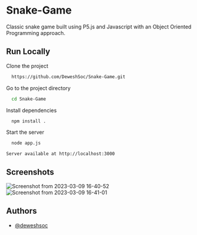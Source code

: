 # Snake-Game
Classic snake game built using P5.js and Javascript with an Object Oriented Programming approach.

## Run Locally

Clone the project

```bash
  https://github.com/DeweshSoc/Snake-Game.git
```

Go to the project directory

```bash
  cd Snake-Game
```

Install dependencies

```bash
  npm install .
```

Start the server

```bash
  node app.js
```
``Server available at http://localhost:3000``

## Screenshots
![Screenshot from 2023-03-09 16-40-52](https://user-images.githubusercontent.com/60105121/224006642-64d942c2-4bf2-4edb-8dff-36361321843f.png)
![Screenshot from 2023-03-09 16-41-01](https://user-images.githubusercontent.com/60105121/224006687-d9d09b15-3352-452e-a572-a69a0cd8164d.png)


## Authors

- [@deweshsoc](https://www.github.com/deweshsoc)

